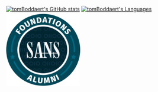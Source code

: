 [![tomBoddaert's GitHub stats](https://github-readme-stats.vercel.app/api?username=tomBoddaert&show_icons=true&include_all_commits=true&hide_border=true&theme=tokyonight&bg_color=0000)](https://github.com/tomBoddaert/)
[![tomBoddaert's Languages](https://github-readme-stats.vercel.app/api/top-langs/?username=tomBoddaert&layout=compact&hide_border=true&hide=shell&langs_count=7&theme=tokyonight&bg_color=0000)](https://github.com/tomBoddaert?tab=repositories)
[<img src="SANS%20Foundations%20-%20SANS%20Foundations%20Alumni%20-%202021-06-26.svg" width="200" height="200" alt="SANS Foundations Badge">](https://api.badgr.io/public/assertions/S3wFplPZTMmDDSXNRez1zw)
